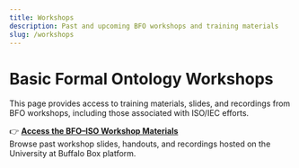 ```yaml
---
title: Workshops
description: Past and upcoming BFO workshops and training materials
slug: /workshops
---
```


# Basic Formal Ontology Workshops

This page provides access to training materials, slides, and recordings from BFO workshops, including those associated with ISO/IEC efforts.

👉 [**Access the BFO–ISO Workshop Materials**](https://buffalo.app.box.com/v/BFO-ISO-Tutorial)  
Browse past workshop slides, handouts, and recordings hosted on the University at Buffalo Box platform.
